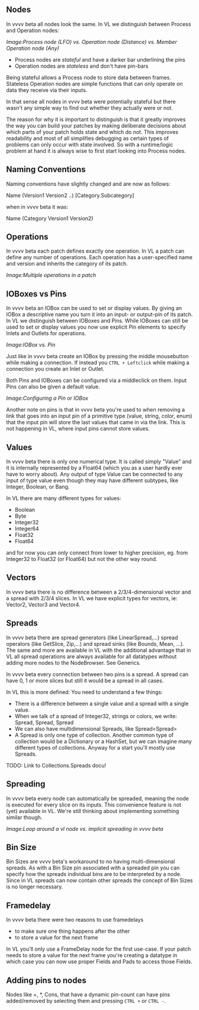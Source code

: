 ## Nodes
In vvvv beta all nodes look the same. In VL we distinguish between Process and Operation nodes:

*Image:Process node (LFO) vs. Operation node (Distance) vs. Member Operation node (Any)*

* Process nodes are *stateful* and have a darker bar underlining the pins
* Operation nodes are *stateless* and don't have pin-bars

Being stateful allows a Process node to store data between frames. Stateless Operation nodes are simple functions that can only operate on data they receive via their inputs.

In that sense all nodes in vvvv beta were potentially stateful but there wasn't any simple way to find out whether they actually were or not.

The reason for why it is important to distinguish is that it greatly improves the way you can build your patches by making deliberate decisions about which parts of your patch holds state and which do not. This improves readability and most of all simplifies debugging as certain types of problems can only occur with state involved. So with a runtime/logic problem at hand it is always wise to first start looking into Process nodes.

## Naming Conventions
Naming conventions have slightly changed and are now as follows:

Name (Version1 Version2 ..) [Category.Subcategory]

when in vvvv beta it was:

Name (Category Version1 Version2)

## Operations
In vvvv beta each patch defines exactly one operation. In VL a patch can define any number of operations. Each operation has a user-specified name and version and inherits the category of its patch.

*Image:Multiple operations in a patch*

## IOBoxes vs Pins
In vvvv beta an IOBox can be used to set or display values. By giving an IOBox a descriptive name you turn it into an input- or output-pin of its patch. In VL we distinguish between IOBoxes and Pins. While IOBoxes can still be used to set or display values you now use explicit Pin elements to specify Inlets and Outlets for operations.

*Image:IOBox vs. Pin*

Just like in vvvv beta create an IOBox by pressing the middle mousebutton while making a connection. If instead you `CTRL + Leftclick` while making a connection you create an Inlet or Outlet.

Both Pins and IOBoxes can be configured via a middleclick on them. Input Pins can also be given a default value.

*Image:Configuring a Pin or IOBox*

Another note on pins is that in vvvv beta you're used to when removing a link that goes into an input pin of a primitive type (value, string, color, enum) that the input pin will store the last values that came in via the link. This is not happening in VL, where input pins cannot store values.

## Values
In vvvv beta there is only one numerical type. It is called simply "Value" and it is internally represented by a Float64 (which you as a user hardly ever have to worry about). Any output of type Value can be connected to any input of type value even though they may have different subtypes, like Integer, Boolean, or Bang.

In VL there are many different types for values:

* Boolean
* Byte
* Integer32
* Integer64
* Float32
* Float64

and for now you can only connect from lower to higher precision, eg. from Integer32 to Float32 (or Float64) but not the other way round.

## Vectors
In vvvv beta there is no difference between a 2/3/4-dimensional vector and a spread with 2/3/4 slices. In VL we have explicit types for vectors, ie: Vector2, Vector3 and Vector4.

## Spreads
In vvvv beta there are spread generators (like LinearSpread,...) spread operators (like GetSlice, Zip,...) and spread sinks (like Bounds, Mean, ...). The same and more are available in VL with the additional advantage that in VL all spread operations are always available for all datatypes without adding more nodes to the NodeBrowser. See Generics.

In vvvv beta every connection between two pins is a spread. A spread can have 0, 1 or more slices but still it would be a spread in all cases.

In VL this is more defined: You need to understand a few things:

* There is a difference between a single value and a spread with a single value.
* When we talk of a spread of Integer32, strings or colors, we write: Spread<Integer32>, Spread<String>, Spread<RGBA>
* We can also have multidimensional Spreads, like Spread<Spread<Float32>>
* A Spread is only one type of collection. Another common type of collection would be a Dictionary or a HashSet, but we can imagine many different types of collections. Anyway for a start you'll mostly use Spreads.

TODO: Link to Collections.Spreads docu!

## Spreading
In vvvv beta every node can automatically be spreaded, meaning the node is executed for every slice on its inputs. This convenience feature is not (yet) available in VL. We're still thinking about implementing something similar though.

*Image:Loop around a vl node vs. implicit spreading in vvvv beta*

## Bin Size
Bin Sizes are vvvv beta's workaround to no having multi-dimensional spreads. As with a Bin Size pin associated with a spreaded pin you can specify how the spreads individual bins are to be interpreted by a node. Since in VL spreads can now contain other spreads the concept of Bin Sizes is no longer necessary.

## Framedelay
In vvvv beta there were two reasons to use framedelays

* to make sure one thing happens after the other
* to store a value for the next frame

In VL you'll only use a FrameDelay node for the first use-case. If your patch needs to store a value for the next frame you're creating a datatype in which case you can now use proper Fields and Pads to access those Fields.

## Adding pins to nodes
Nodes like +, \*, Cons, that have a dynamic pin-count can have pins added/removed by selecting them and pressing `CTRL +` or `CTRL -`.
